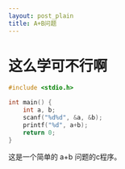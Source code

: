 ```yaml
---
layout: post_plain
title: A+B问题
---
```


# 这么学可不行啊

```c
#include <stdio.h>

int main() {
	int a, b;
	scanf("%d%d", &a, &b);
	printf("%d", a+b);
	return 0;
}
```

这是一个简单的 a+b 问题的c程序。